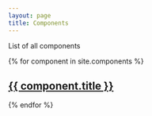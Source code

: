 ```yaml
---
layout: page
title: Components
---
```


List of all components
<div>
  {% for component in site.components %}
    <h2><a href="{{ component.url | prepend: site.github.url }}">{{ component.title }}</a></h2>
  {% endfor %}
</div>
